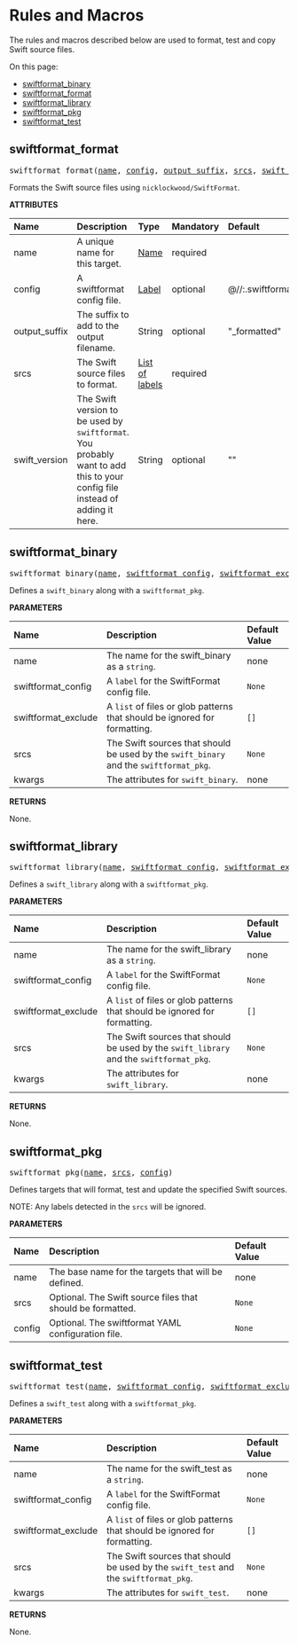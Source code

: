 <!-- Generated with Stardoc, Do Not Edit! -->
# Rules and Macros

The rules and macros described below are used to format, test and 
copy Swift source files.

On this page:

  * [swiftformat_binary](#swiftformat_binary)
  * [swiftformat_format](#swiftformat_format)
  * [swiftformat_library](#swiftformat_library)
  * [swiftformat_pkg](#swiftformat_pkg)
  * [swiftformat_test](#swiftformat_test)


<a id="#swiftformat_format"></a>

## swiftformat_format

<pre>
swiftformat_format(<a href="#swiftformat_format-name">name</a>, <a href="#swiftformat_format-config">config</a>, <a href="#swiftformat_format-output_suffix">output_suffix</a>, <a href="#swiftformat_format-srcs">srcs</a>, <a href="#swiftformat_format-swift_version">swift_version</a>)
</pre>

Formats the Swift source files using `nicklockwood/SwiftFormat`.

**ATTRIBUTES**


| Name  | Description | Type | Mandatory | Default |
| :------------- | :------------- | :------------- | :------------- | :------------- |
| <a id="swiftformat_format-name"></a>name |  A unique name for this target.   | <a href="https://bazel.build/docs/build-ref.html#name">Name</a> | required |  |
| <a id="swiftformat_format-config"></a>config |  A swiftformat config file.   | <a href="https://bazel.build/docs/build-ref.html#labels">Label</a> | optional | @//:.swiftformat |
| <a id="swiftformat_format-output_suffix"></a>output_suffix |  The suffix to add to the output filename.   | String | optional | "_formatted" |
| <a id="swiftformat_format-srcs"></a>srcs |  The Swift source files to format.   | <a href="https://bazel.build/docs/build-ref.html#labels">List of labels</a> | required |  |
| <a id="swiftformat_format-swift_version"></a>swift_version |  The Swift version to be used by <code>swiftformat</code>. You probably want to add this to your config file instead of adding it here.   | String | optional | "" |


<a id="#swiftformat_binary"></a>

## swiftformat_binary

<pre>
swiftformat_binary(<a href="#swiftformat_binary-name">name</a>, <a href="#swiftformat_binary-swiftformat_config">swiftformat_config</a>, <a href="#swiftformat_binary-swiftformat_exclude">swiftformat_exclude</a>, <a href="#swiftformat_binary-srcs">srcs</a>, <a href="#swiftformat_binary-kwargs">kwargs</a>)
</pre>

Defines a `swift_binary` along with a `swiftformat_pkg`.

**PARAMETERS**


| Name  | Description | Default Value |
| :------------- | :------------- | :------------- |
| <a id="swiftformat_binary-name"></a>name |  The name for the swift_binary as a <code>string</code>.   |  none |
| <a id="swiftformat_binary-swiftformat_config"></a>swiftformat_config |  A <code>label</code> for the SwiftFormat config file.   |  <code>None</code> |
| <a id="swiftformat_binary-swiftformat_exclude"></a>swiftformat_exclude |  A <code>list</code> of files or glob patterns that should be ignored for formatting.   |  <code>[]</code> |
| <a id="swiftformat_binary-srcs"></a>srcs |  The Swift sources that should be used by the <code>swift_binary</code> and the <code>swiftformat_pkg</code>.   |  <code>None</code> |
| <a id="swiftformat_binary-kwargs"></a>kwargs |  The attributes for <code>swift_binary</code>.   |  none |

**RETURNS**

None.


<a id="#swiftformat_library"></a>

## swiftformat_library

<pre>
swiftformat_library(<a href="#swiftformat_library-name">name</a>, <a href="#swiftformat_library-swiftformat_config">swiftformat_config</a>, <a href="#swiftformat_library-swiftformat_exclude">swiftformat_exclude</a>, <a href="#swiftformat_library-srcs">srcs</a>, <a href="#swiftformat_library-kwargs">kwargs</a>)
</pre>

Defines a `swift_library` along with a `swiftformat_pkg`.

**PARAMETERS**


| Name  | Description | Default Value |
| :------------- | :------------- | :------------- |
| <a id="swiftformat_library-name"></a>name |  The name for the swift_library as a <code>string</code>.   |  none |
| <a id="swiftformat_library-swiftformat_config"></a>swiftformat_config |  A <code>label</code> for the SwiftFormat config file.   |  <code>None</code> |
| <a id="swiftformat_library-swiftformat_exclude"></a>swiftformat_exclude |  A <code>list</code> of files or glob patterns that should be ignored for formatting.   |  <code>[]</code> |
| <a id="swiftformat_library-srcs"></a>srcs |  The Swift sources that should be used by the <code>swift_library</code> and the <code>swiftformat_pkg</code>.   |  <code>None</code> |
| <a id="swiftformat_library-kwargs"></a>kwargs |  The attributes for <code>swift_library</code>.   |  none |

**RETURNS**

None.


<a id="#swiftformat_pkg"></a>

## swiftformat_pkg

<pre>
swiftformat_pkg(<a href="#swiftformat_pkg-name">name</a>, <a href="#swiftformat_pkg-srcs">srcs</a>, <a href="#swiftformat_pkg-config">config</a>)
</pre>

Defines targets that will format, test and update the specified Swift sources.

NOTE: Any labels detected in the `srcs` will be ignored.


**PARAMETERS**


| Name  | Description | Default Value |
| :------------- | :------------- | :------------- |
| <a id="swiftformat_pkg-name"></a>name |  The base name for the targets that will be defined.   |  none |
| <a id="swiftformat_pkg-srcs"></a>srcs |  Optional. The Swift source files that should be formatted.   |  <code>None</code> |
| <a id="swiftformat_pkg-config"></a>config |  Optional. The swiftformat YAML configuration file.   |  <code>None</code> |


<a id="#swiftformat_test"></a>

## swiftformat_test

<pre>
swiftformat_test(<a href="#swiftformat_test-name">name</a>, <a href="#swiftformat_test-swiftformat_config">swiftformat_config</a>, <a href="#swiftformat_test-swiftformat_exclude">swiftformat_exclude</a>, <a href="#swiftformat_test-srcs">srcs</a>, <a href="#swiftformat_test-kwargs">kwargs</a>)
</pre>

Defines a `swift_test` along with a `swiftformat_pkg`.

**PARAMETERS**


| Name  | Description | Default Value |
| :------------- | :------------- | :------------- |
| <a id="swiftformat_test-name"></a>name |  The name for the swift_test as a <code>string</code>.   |  none |
| <a id="swiftformat_test-swiftformat_config"></a>swiftformat_config |  A <code>label</code> for the SwiftFormat config file.   |  <code>None</code> |
| <a id="swiftformat_test-swiftformat_exclude"></a>swiftformat_exclude |  A <code>list</code> of files or glob patterns that should be ignored for formatting.   |  <code>[]</code> |
| <a id="swiftformat_test-srcs"></a>srcs |  The Swift sources that should be used by the <code>swift_test</code> and the <code>swiftformat_pkg</code>.   |  <code>None</code> |
| <a id="swiftformat_test-kwargs"></a>kwargs |  The attributes for <code>swift_test</code>.   |  none |

**RETURNS**

None.


